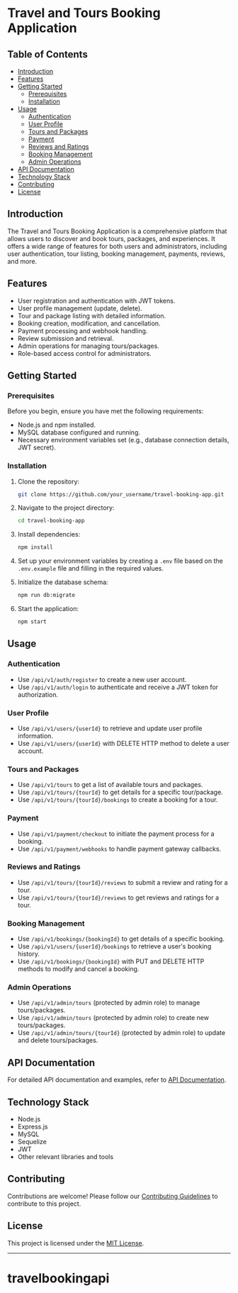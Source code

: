 
# Travel and Tours Booking Application


## Table of Contents

- [Introduction](#introduction)
- [Features](#features)
- [Getting Started](#getting-started)
  - [Prerequisites](#prerequisites)
  - [Installation](#installation)
- [Usage](#usage)
  - [Authentication](#authentication)
  - [User Profile](#user-profile)
  - [Tours and Packages](#tours-and-packages)
  - [Payment](#payment)
  - [Reviews and Ratings](#reviews-and-ratings)
  - [Booking Management](#booking-management)
  - [Admin Operations](#admin-operations)
- [API Documentation](#api-documentation)
- [Technology Stack](#technology-stack)
- [Contributing](#contributing)
- [License](#license)

## Introduction

The Travel and Tours Booking Application is a comprehensive platform that allows users to discover and book tours, packages, and experiences. It offers a wide range of features for both users and administrators, including user authentication, tour listing, booking management, payments, reviews, and more.

## Features

- User registration and authentication with JWT tokens.
- User profile management (update, delete).
- Tour and package listing with detailed information.
- Booking creation, modification, and cancellation.
- Payment processing and webhook handling.
- Review submission and retrieval.
- Admin operations for managing tours/packages.
- Role-based access control for administrators.

## Getting Started

### Prerequisites

Before you begin, ensure you have met the following requirements:

- Node.js and npm installed.
- MySQL database configured and running.
- Necessary environment variables set (e.g., database connection details, JWT secret).

### Installation

1. Clone the repository:

   ```bash
   git clone https://github.com/your_username/travel-booking-app.git
   ```

2. Navigate to the project directory:

   ```bash
   cd travel-booking-app
   ```

3. Install dependencies:

   ```bash
   npm install
   ```

4. Set up your environment variables by creating a `.env` file based on the `.env.example` file and filling in the required values.

5. Initialize the database schema:

   ```bash
   npm run db:migrate
   ```

6. Start the application:

   ```bash
   npm start
   ```

## Usage

### Authentication

- Use `/api/v1/auth/register` to create a new user account.
- Use `/api/v1/auth/login` to authenticate and receive a JWT token for authorization.

### User Profile

- Use `/api/v1/users/{userId}` to retrieve and update user profile information.
- Use `/api/v1/users/{userId}` with DELETE HTTP method to delete a user account.

### Tours and Packages

- Use `/api/v1/tours` to get a list of available tours and packages.
- Use `/api/v1/tours/{tourId}` to get details for a specific tour/package.
- Use `/api/v1/tours/{tourId}/bookings` to create a booking for a tour.

### Payment

- Use `/api/v1/payment/checkout` to initiate the payment process for a booking.
- Use `/api/v1/payment/webhooks` to handle payment gateway callbacks.

### Reviews and Ratings

- Use `/api/v1/tours/{tourId}/reviews` to submit a review and rating for a tour.
- Use `/api/v1/tours/{tourId}/reviews` to get reviews and ratings for a tour.

### Booking Management

- Use `/api/v1/bookings/{bookingId}` to get details of a specific booking.
- Use `/api/v1/users/{userId}/bookings` to retrieve a user's booking history.
- Use `/api/v1/bookings/{bookingId}` with PUT and DELETE HTTP methods to modify and cancel a booking.

### Admin Operations

- Use `/api/v1/admin/tours` (protected by admin role) to manage tours/packages.
- Use `/api/v1/admin/tours` (protected by admin role) to create new tours/packages.
- Use `/api/v1/admin/tours/{tourId}` (protected by admin role) to update and delete tours/packages.

## API Documentation

For detailed API documentation and examples, refer to [API Documentation](link_to_api_documentation.md).

## Technology Stack

- Node.js
- Express.js
- MySQL
- Sequelize
- JWT
- Other relevant libraries and tools

## Contributing

Contributions are welcome! Please follow our [Contributing Guidelines](CONTRIBUTING.md) to contribute to this project.

## License

This project is licensed under the [MIT License](LICENSE).

---
# travelbookingapi
